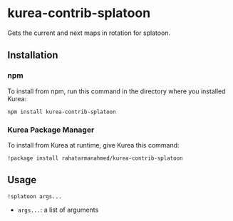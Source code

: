 # kurea-contrib-splatoon

Gets the current and next maps in rotation for splatoon.

## Installation

### npm

To install from npm, run this command in the directory where you installed Kurea:

`npm install kurea-contrib-splatoon`

### Kurea Package Manager

To install from Kurea at runtime, give Kurea this command:

`!package install rahatarmanahmed/kurea-contrib-splatoon`

## Usage

`!splatoon args...`

 - `args...`: a list of arguments
 